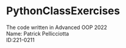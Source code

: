 # PythonClassExercises
The code written in Advanced OOP 2022   
Name: Patrick Pellicciotta  
ID:221-0211
